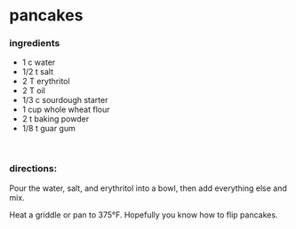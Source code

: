 # pancakes

### ingredients
- 1 c water
- 1/2 t salt
- 2 T erythritol
- 2 T oil
- 1/3 c sourdough starter
- 1 cup whole wheat flour
- 2 t baking powder
- 1/8 t guar gum

<br>

### directions:

Pour the water, salt, and erythritol into a bowl, then add everything else and mix.

Heat a griddle or pan to 375°F. Hopefully you know how to flip pancakes.
